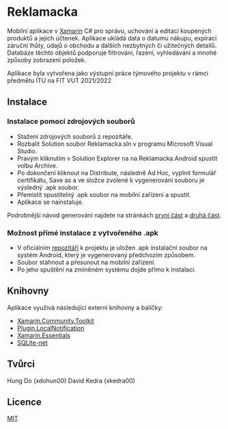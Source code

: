 # Reklamacka

Mobilní aplikace v [Xamarin](https://dotnet.microsoft.com/apps/xamarin) C# pro správu, uchování a editaci koupených produktů a jejich účtenek. 
Aplikace ukládá data o datumu nákupu, expiraci záruční lhůty, údajů o obchodu a dalších nezbytných či užitečných detailů. 
Databáze těchto objektů podporuje filtrování, řazení, vyhledávání a mnohé způsoby zobrazení položek.

Aplikace byla vytvořena jako výstupní práce týmového projektu v rámci předmětu ITU na FIT VUT 2021/2022

## Instalace
### Instalace pomocí zdrojových souborů
- Stažení zdrojových souborů z repozitáře.
- Rozbalit Solution soubor Reklamacka.sln v programu Microsoft Visual Studio.
- Pravým kliknutím v Solution Explorer na na Reklamacka.Android spustit volbu Archive.
- Po dokončení kliknout na Distribute, následně Ad Hoc, vyplnit formulář certifikátu, Save as a ve složce zvolené k vygenerování souboru je výsledný .apk soubor.
- Přemístit spustitelný .apk soubor na mobilní zařízení a spustit. 
- Aplikace se nainstaluje.

Podrobnější návod generování najdete na stránkách [první část](https://docs.microsoft.com/cs-cz/xamarin/android/deploy-test/release-prep/?tabs=windows#protect_app) a [druhá část](https://docs.microsoft.com/cs-cz/xamarin/android/deploy-test/signing/?tabs=windows).


### Možnost přímé instalace z vytvořeného .apk
- V oficiálním [repozitáři](https://github.com/Darbix/Reklamacka) k projektu je uložen .apk instalační soubor na systém Android, který je vygenerovaný předchozím způsobem. 
- Soubor stáhnout a přesunout na mobilní zařízení.
- Po jeho spuštění na zmíněném systému dojde přímo k instalaci.

## Knihovny
Aplikace využívá následující externí knihovny a balíčky:
- [Xamarin.Community.Toolkit](https://github.com/xamarin/XamarinCommunityToolkit)
- [Plugin.LocalNotification](https://github.com/thudugala/Plugin.LocalNotification)
- [Xamarin.Essentials](https://github.com/xamarin/Essentials)
- [SQLite-net](https://github.com/praeclarum/sqlite-net)

## Tvůrci
Hung Do (xdohun00)
David Kedra (xkedra00)

## Licence
[MIT](https://choosealicense.com/licenses/mit/)
